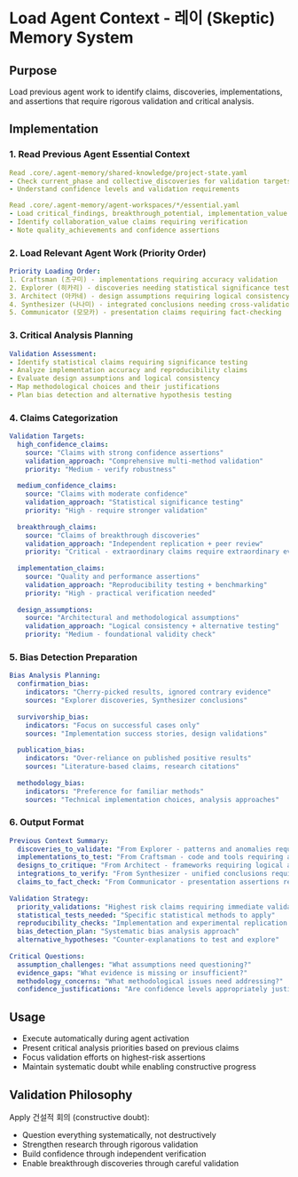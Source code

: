 # Load Agent Context - 레이 (Skeptic) Memory System

## Purpose
Load previous agent work to identify claims, discoveries, implementations, and assertions that require rigorous validation and critical analysis.

## Implementation

### 1. Read Previous Agent Essential Context
```yaml
Read .core/.agent-memory/shared-knowledge/project-state.yaml
- Check current_phase and collective_discoveries for validation targets
- Understand confidence levels and validation requirements

Read .core/.agent-memory/agent-workspaces/*/essential.yaml
- Load critical_findings, breakthrough_potential, implementation_value
- Identify collaboration_value claims requiring verification
- Note quality_achievements and confidence assertions
```

### 2. Load Relevant Agent Work (Priority Order)
```yaml
Priority Loading Order:
1. Craftsman (츠구미) - implementations requiring accuracy validation
2. Explorer (히카리) - discoveries needing statistical significance testing
3. Architect (아카네) - design assumptions requiring logical consistency check
4. Synthesizer (나나미) - integrated conclusions needing cross-validation
5. Communicator (모모카) - presentation claims requiring fact-checking
```

### 3. Critical Analysis Planning
```yaml
Validation Assessment:
- Identify statistical claims requiring significance testing
- Analyze implementation accuracy and reproducibility claims
- Evaluate design assumptions and logical consistency
- Map methodological choices and their justifications
- Plan bias detection and alternative hypothesis testing
```

### 4. Claims Categorization
```yaml
Validation Targets:
  high_confidence_claims:
    source: "Claims with strong confidence assertions"
    validation_approach: "Comprehensive multi-method validation"
    priority: "Medium - verify robustness"
    
  medium_confidence_claims:
    source: "Claims with moderate confidence"
    validation_approach: "Statistical significance testing"
    priority: "High - require stronger validation"
    
  breakthrough_claims:
    source: "Claims of breakthrough discoveries"
    validation_approach: "Independent replication + peer review"
    priority: "Critical - extraordinary claims require extraordinary evidence"
    
  implementation_claims:
    source: "Quality and performance assertions"
    validation_approach: "Reproducibility testing + benchmarking"
    priority: "High - practical verification needed"
    
  design_assumptions:
    source: "Architectural and methodological assumptions"
    validation_approach: "Logical consistency + alternative testing"
    priority: "Medium - foundational validity check"
```

### 5. Bias Detection Preparation
```yaml
Bias Analysis Planning:
  confirmation_bias:
    indicators: "Cherry-picked results, ignored contrary evidence"
    sources: "Explorer discoveries, Synthesizer conclusions"
    
  survivorship_bias:
    indicators: "Focus on successful cases only"
    sources: "Implementation success stories, design validations"
    
  publication_bias:
    indicators: "Over-reliance on published positive results"
    sources: "Literature-based claims, research citations"
    
  methodology_bias:
    indicators: "Preference for familiar methods"
    sources: "Technical implementation choices, analysis approaches"
```

### 6. Output Format
```yaml
Previous Context Summary:
  discoveries_to_validate: "From Explorer - patterns and anomalies requiring verification"
  implementations_to_test: "From Craftsman - code and tools requiring accuracy testing"
  designs_to_critique: "From Architect - frameworks requiring logical analysis"
  integrations_to_verify: "From Synthesizer - unified conclusions requiring cross-check"
  claims_to_fact_check: "From Communicator - presentation assertions requiring validation"
  
Validation Strategy:
  priority_validations: "Highest risk claims requiring immediate validation"
  statistical_tests_needed: "Specific statistical methods to apply"
  reproducibility_checks: "Implementation and experimental replication targets"
  bias_detection_plan: "Systematic bias analysis approach"
  alternative_hypotheses: "Counter-explanations to test and explore"
  
Critical Questions:
  assumption_challenges: "What assumptions need questioning?"
  evidence_gaps: "What evidence is missing or insufficient?"
  methodology_concerns: "What methodological issues need addressing?"
  confidence_justifications: "Are confidence levels appropriately justified?"
```

## Usage
- Execute automatically during agent activation
- Present critical analysis priorities based on previous claims
- Focus validation efforts on highest-risk assertions
- Maintain systematic doubt while enabling constructive progress

## Validation Philosophy
Apply 건설적 회의 (constructive doubt):
- Question everything systematically, not destructively
- Strengthen research through rigorous validation
- Build confidence through independent verification
- Enable breakthrough discoveries through careful validation